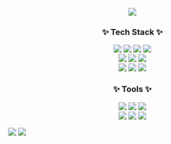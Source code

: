 <p align="center">
<img src = "https://capsule-render.vercel.app/api?type=wave&color=e1fafa&height=280&section=header&text=💖Welcom%20to%20my%20Github!!💖&fontSize=50"/>
</p>

<h3 align="center">✨ Tech Stack ✨</h3>
<p align="center">
  <img src="https://img.shields.io/badge/Android-e1fae2?style=flat&logo=Android&logoColor=white"/>
  <img src="https://img.shields.io/badge/PHP-efc3fd?style=flat&logo=PHP&logoColor=white"/>
  <img src="https://img.shields.io/badge/HTML-ffd7cc?style=flat&logo=HTML5&logoColor=white"/>
  <img src="https://img.shields.io/badge/css-ffeccc?style=flat&logo=CSS3&logoColor=white"/>
  <br>
  <img src="https://img.shields.io/badge/JavaScript-d7fffc?style=flat&logo=JavaScript&logoColor=white"/>
  <img src="https://img.shields.io/badge/Java-d7deff?style=flat&logo=Java&logoColor=white"/>
  <img src="https://img.shields.io/badge/Node.js-dbffd7?style=flat&logo=Node.js&logoColor=white"/>
  <br>
  <img src="https://img.shields.io/badge/C-c3d6fd?style=flat&logo=C&logoColor=white"/>
  <img src="https://img.shields.io/badge/MySQL-fcffb0?style=flat&logo=MySQL&logoColor=white"/>
  <img src="https://img.shields.io/badge/Bootstrap-e7b0ff?style=flat&logo=Bootstrap&logoColor=white"/>
</p>

<h3 align="center">✨ Tools ✨</h3>
<p align="center">
  <img src="https://img.shields.io/badge/Sublime Text-d7fffc?style=flat&logo=Sublime Text&logoColor=white"/>
  <img src="https://img.shields.io/badge/Visual Studio-c3d6fd?style=flat&logo=Visual Studio&logoColor=white"/>
  <img src="https://img.shields.io/badge/Visual Studio Code-e7b0ff?style=flat&logo=Visual Studio Code&logoColor=white"/>
  <br>
  <img src="https://img.shields.io/badge/IntelliJ IDEA-ffd7cc?style=flat&logo=IntelliJ IDEA&logoColor=white"/>
  <img src="https://img.shields.io/badge/Eclipse IDE-e1fae2?style=flat&logo=Eclipse IDE&logoColor=white"/>
  <img src="https://img.shields.io/badge/Android Studio-ffeccc?style=flat&logo=Android Studio&logoColor=white"/>
</p>

<p>
<img src="https://github-readme-stats.vercel.app/api?username=Z0ro0&show_icons=true">
<img src="https://github-readme-stats.vercel.app/api/top-langs/?username=Z0ro0&layout=compact">
</p>
